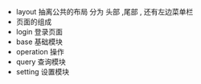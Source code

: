 
- layout  抽离公共的布局  分为 头部 ,尾部 , 还有左边菜单栏
- 页面的组成
 - login  登录页面
 - base 基础模块
 - operation  操作
 - query  查询模块
 - setting 设置模块